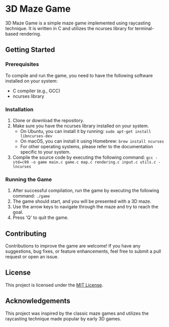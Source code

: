 # 3D Maze Game

3D Maze Game is a simple maze game implemented using raycasting technique. It is written in C and utilizes the ncurses library for terminal-based rendering.

## Getting Started

### Prerequisites

To compile and run the game, you need to have the following software installed on your system:

- C compiler (e.g., GCC)
- ncurses library

### Installation

1. Clone or download the repository.
2. Make sure you have the ncurses library installed on your system.
   - On Ubuntu, you can install it by running: `sudo apt-get install libncurses-dev`
   - On macOS, you can install it using Homebrew: `brew install ncurses`
   - For other operating systems, please refer to the documentation specific to your system.
3. Compile the source code by executing the following command: `gcc -std=c99 -o game main.c game.c map.c rendering.c input.c utils.c -lncurses`

### Running the Game

1. After successful compilation, run the game by executing the following command: `./game`
2. The game should start, and you will be presented with a 3D maze.
3. Use the arrow keys to navigate through the maze and try to reach the goal.
4. Press 'Q' to quit the game.

## Contributing

Contributions to improve the game are welcome! If you have any suggestions, bug fixes, or feature enhancements, feel free to submit a pull request or open an issue.

## License

This project is licensed under the [MIT License](LICENSE).

## Acknowledgements

This project was inspired by the classic maze games and utilizes the raycasting technique made popular by early 3D games.

